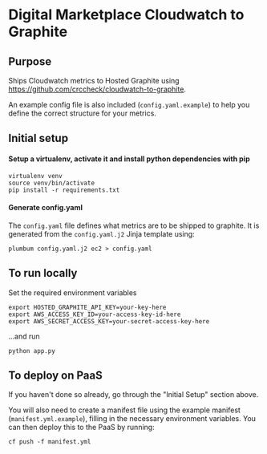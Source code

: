 Digital Marketplace Cloudwatch to Graphite
=========================

## Purpose

Ships Cloudwatch metrics to Hosted Graphite using https://github.com/crccheck/cloudwatch-to-graphite.

An example config file is also included (`config.yaml.example`) to help you define the correct structure for your metrics.

## Initial setup

#### Setup a virtualenv, activate it and install python dependencies with pip

```
virtualenv venv
source venv/bin/activate
pip install -r requirements.txt
```

#### Generate config.yaml

The `config.yaml` file defines what metrics are to be shipped to graphite. It is generated from the `config.yaml.j2` Jinja template using:

```
plumbum config.yaml.j2 ec2 > config.yaml
```

## To run locally

Set the required environment variables

```
export HOSTED_GRAPHITE_API_KEY=your-key-here
export AWS_ACCESS_KEY_ID=your-access-key-id-here
export AWS_SECRET_ACCESS_KEY=your-secret-access-key-here
```

...and run

```
python app.py
```

## To deploy on PaaS

If you haven't done so already, go through the "Initial Setup" section above.

You will also need to create a manifest file using the example manifest (`manifest.yml.example`), filling in the necessary environment variables.
You can then deploy this to the PaaS by running:

```
cf push -f manifest.yml
```
